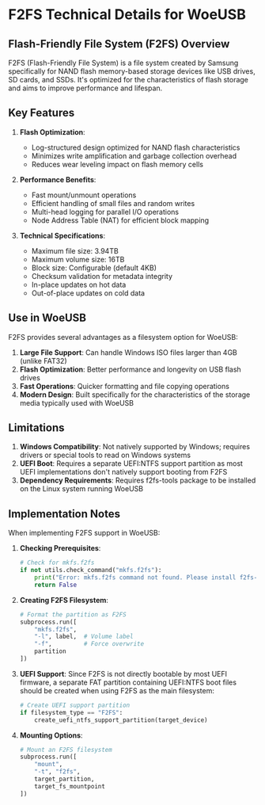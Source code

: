 # F2FS Technical Details for WoeUSB

## Flash-Friendly File System (F2FS) Overview

F2FS (Flash-Friendly File System) is a file system created by Samsung specifically for NAND flash memory-based storage devices like USB drives, SD cards, and SSDs. It's optimized for the characteristics of flash storage and aims to improve performance and lifespan.

## Key Features

1. **Flash Optimization**:
   - Log-structured design optimized for NAND flash characteristics
   - Minimizes write amplification and garbage collection overhead
   - Reduces wear leveling impact on flash memory cells

2. **Performance Benefits**:
   - Fast mount/unmount operations
   - Efficient handling of small files and random writes
   - Multi-head logging for parallel I/O operations
   - Node Address Table (NAT) for efficient block mapping

3. **Technical Specifications**:
   - Maximum file size: 3.94TB
   - Maximum volume size: 16TB
   - Block size: Configurable (default 4KB)
   - Checksum validation for metadata integrity
   - In-place updates on hot data
   - Out-of-place updates on cold data

## Use in WoeUSB

F2FS provides several advantages as a filesystem option for WoeUSB:

1. **Large File Support**: Can handle Windows ISO files larger than 4GB (unlike FAT32)
2. **Flash Optimization**: Better performance and longevity on USB flash drives
3. **Fast Operations**: Quicker formatting and file copying operations
4. **Modern Design**: Built specifically for the characteristics of the storage media typically used with WoeUSB

## Limitations

1. **Windows Compatibility**: Not natively supported by Windows; requires drivers or special tools to read on Windows systems
2. **UEFI Boot**: Requires a separate UEFI:NTFS support partition as most UEFI implementations don't natively support booting from F2FS
3. **Dependency Requirements**: Requires f2fs-tools package to be installed on the Linux system running WoeUSB

## Implementation Notes

When implementing F2FS support in WoeUSB:

1. **Checking Prerequisites**:
   ```python
   # Check for mkfs.f2fs
   if not utils.check_command("mkfs.f2fs"):
       print("Error: mkfs.f2fs command not found. Please install f2fs-tools.")
       return False
   ```

2. **Creating F2FS Filesystem**:
   ```python
   # Format the partition as F2FS
   subprocess.run([
       "mkfs.f2fs",
       "-l", label,  # Volume label
       "-f",         # Force overwrite
       partition
   ])
   ```

3. **UEFI Support**:
   Since F2FS is not directly bootable by most UEFI firmware, a separate FAT partition containing UEFI:NTFS boot files should be created when using F2FS as the main filesystem:
   ```python
   # Create UEFI support partition
   if filesystem_type == "F2FS":
       create_uefi_ntfs_support_partition(target_device)
   ```

4. **Mounting Options**:
   ```python
   # Mount an F2FS filesystem
   subprocess.run([
       "mount",
       "-t", "f2fs", 
       target_partition, 
       target_fs_mountpoint
   ])